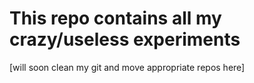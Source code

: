 This repo contains all my crazy/useless experiments
===================================================

[will soon clean my git and move appropriate repos here]

